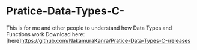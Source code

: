 # Pratice-Data-Types-C-
This is for me and other people to understand how Data Types and Functions work
Download here:[here]https://github.com/NakamuraKanra/Pratice-Data-Types-C-/releases
